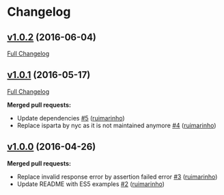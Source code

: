 # Changelog

## [v1.0.2](https://github.com/seegno/authy-client/tree/v1.0.2) (2016-06-04)
[Full Changelog](https://github.com/seegno/authy-client/compare/v1.0.1...v1.0.2)

## [v1.0.1](https://github.com/seegno/authy-client/tree/v1.0.1) (2016-05-17)
[Full Changelog](https://github.com/seegno/authy-client/compare/v1.0.0...v1.0.1)

**Merged pull requests:**

- Update dependencies [\#5](https://github.com/seegno/authy-client/pull/5) ([ruimarinho](https://github.com/ruimarinho))
- Replace isparta by nyc as it is not maintained anymore [\#4](https://github.com/seegno/authy-client/pull/4) ([ruimarinho](https://github.com/ruimarinho))

## [v1.0.0](https://github.com/seegno/authy-client/tree/v1.0.0) (2016-04-26)
**Merged pull requests:**

- Replace invalid response error by assertion failed error [\#3](https://github.com/seegno/authy-client/pull/3) ([ruimarinho](https://github.com/ruimarinho))
- Update README with ES5 examples [\#2](https://github.com/seegno/authy-client/pull/2) ([ruimarinho](https://github.com/ruimarinho))
